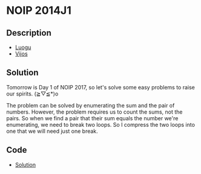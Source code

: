 # NOIP 2014J1

## Description

- [Luogu](https://www.luogu.com.cn/problem/P2141)
- [Vijos](https://www.vijos.org/p/1911)

## Solution

Tomorrow is Day 1 of NOIP 2017, so let's solve some easy problems to raise our spirits. \(&#8807;&#9661;&#8806;*)o

The problem can be solved by enumerating the sum and the pair of numbers. However, the problem requires us to count the sums, not the pairs. So when we find a pair that their sum equals the number we're enumerating, we need to break two loops. So I compress the two loops into one that we will need just one break.

## Code

- [Solution](NOIP.2014J1.0.cpp)
